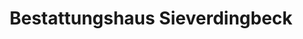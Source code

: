 ---
title: "Bestattungshaus Sieverdingbeck"
url: /borken/bestattungshaus-sieverdingbeck/
shop: Bestattungen
---